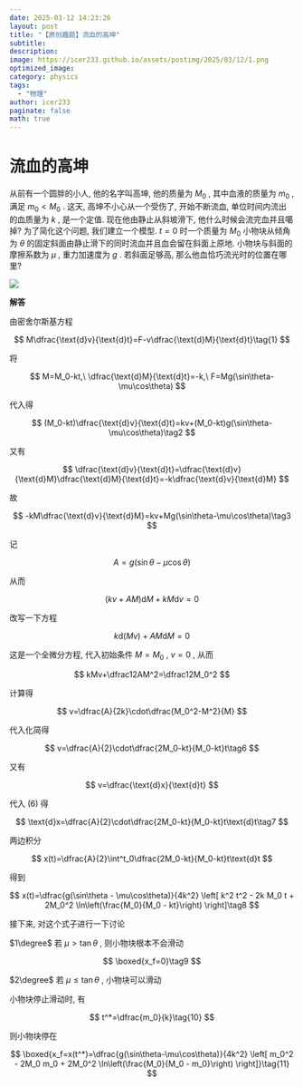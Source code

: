 ```yaml
---
date: 2025-03-12 14:23:26
layout: post
title: "【原创趣题】流血的高坤"
subtitle:
description:
image: https://icer233.github.io/assets/postimg/2025/03/12/1.png
optimized_image:
category: physics
tags:
  - "物理"
author: icer233
paginate: false
math: true
---
```


# 流血的高坤

从前有一个圆胖的小人, 他的名字叫高坤, 他的质量为 $M_0$ , 其中血液的质量为 $m_0$ , 满足 $m_0<M_0$ . 这天, 高坤不小心从一个受伤了, 开始不断流血, 单位时间内流出的血质量为 $k$ , 是一个定值. 现在他由静止从斜坡滑下, 他什么时候会流完血并且噶掉? 为了简化这个问题, 我们建立一个模型. $t=0$ 时一个质量为 $M_0$ 小物块从倾角为 $\theta$ 的固定斜面由静止滑下的同时流血并且血会留在斜面上原地. 小物块与斜面的摩擦系数为 $\mu$ , 重力加速度为 $g$ . 若斜面足够高, 那么他血恰巧流光时的位置在哪里?

![](https://icer233.github.io/assets/postimg/2025/03/12/1.png)













**解答** 

由密舍尔斯基方程

$$
M\dfrac{\text{d}v}{\text{d}t}=F-v\dfrac{\text{d}M}{\text{d}t}\tag{1}
$$

将

$$
M=M_0-kt,\ \dfrac{\text{d}M}{\text{d}t}=-k,\ F=Mg(\sin\theta-\mu\cos\theta)
$$

代入得

$$
(M_0-kt)\dfrac{\text{d}v}{\text{d}t}=kv+(M_0-kt)g(\sin\theta-\mu\cos\theta)\tag2
$$

又有

$$
\dfrac{\text{d}v}{\text{d}t}=\dfrac{\text{d}v}{\text{d}M}\dfrac{\text{d}M}{\text{d}t}=-k\dfrac{\text{d}v}{\text{d}M}
$$

故

$$
-kM\dfrac{\text{d}v}{\text{d}M}=kv+Mg(\sin\theta-\mu\cos\theta)\tag3
$$

记

$$
A=g(\sin\theta-\mu\cos\theta)
$$

从而

$$
(kv+AM)\text{d}M+kM\text{d}v=0
$$

改写一下方程

$$
k\text{d}(Mv)+AM\text{d}M=0
$$

这是一个全微分方程, 代入初始条件 $M=M_0$ , $v=0$ , 从而

$$
kMv+\dfrac12AM^2=\dfrac12M_0^2
$$

计算得

$$
v=\dfrac{A}{2k}\cdot\dfrac{M_0^2-M^2}{M}
$$

代入化简得

$$
v=\dfrac{A}{2}\cdot\dfrac{2M_0-kt}{M_0-kt}t\tag6
$$

又有

$$
v=\dfrac{\text{d}x}{\text{d}t}
$$

代入 $(6)$ 得

$$
\text{d}x=\dfrac{A}{2}\cdot\dfrac{2M_0-kt}{M_0-kt}t\text{d}t\tag7
$$

两边积分

$$
x(t)=\dfrac{A}{2}\int^t_0\dfrac{2M_0-kt}{M_0-kt}t\text{d}t
$$

得到

$$
x(t)=\dfrac{g(\sin\theta - \mu\cos\theta)}{4k^2} \left[ k^2 t^2 - 2k M_0 t + 2M_0^2 \ln\left(\frac{M_0}{M_0 - kt}\right) \right]\tag8
$$

接下来, 对这个式子进行一下讨论

$1\degree$ 若 $\mu \gt \tan\theta$ , 则小物块根本不会滑动

$$
\boxed{x_f=0}\tag9
$$

$2\degree$ 若 $\mu\leq\tan\theta$ , 小物块可以滑动

小物块停止滑动时, 有

$$
t^*=\dfrac{m_0}{k}\tag{10}
$$

则小物块停在

$$
\boxed{x_f=x(t^*)=\dfrac{g(\sin\theta-\mu\cos\theta)}{4k^2} \left[ m_0^2 - 2M_0 m_0 + 2M_0^2 \ln\left(\frac{M_0}{M_0 - m_0}\right) \right]}\tag{11}
$$
